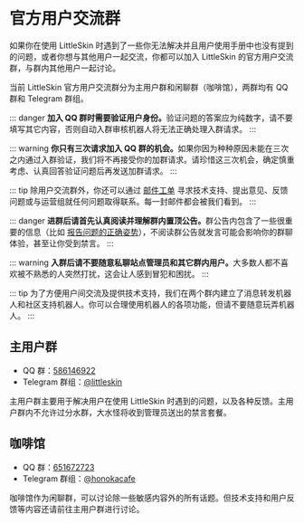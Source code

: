 # 官方用户交流群

如果你在使用 LittleSkin 时遇到了一些你无法解决并且用户使用手册中也没有提到的问题，或者你想与其他用户一起交流，你都可以加入 LittleSkin 的官方用户交流群，与群内其他用户一起讨论。

当前 LittleSkin 官方用户交流群分为主用户群和闲聊群（咖啡馆），两群均有 QQ 群和 Telegram 群组。

::: danger
<strong>加入 QQ 群时需要验证用户身份。</strong>验证问题的答案应为纯数字，请不要填写其它内容，否则自动入群审核机器人将无法正确处理入群请求。
:::

::: warning
<strong>你只有三次请求加入 QQ 群的机会。</strong>如果你因为种种原因未能在三次之内通过入群验证，我们将不再接受你的加群请求。请珍惜这三次机会，确定慎重考虑、认真回答验证问题后再发送加群请求。
:::

::: tip
除用户交流群外，你还可以通过 [邮件工单](/email.html) 寻求技术支持、提出意见、反馈问题或与运营组就任何问题取得联系。每一封邮件都会被我们看到。
:::

::: danger
<strong>进群后请首先认真阅读并理解群内置顶公告。</strong>群公告内包含了一些很重要的信息（比如 [报告问题的正确姿势](./report.html)），不阅读群公告就发言可能会影响你的群聊体验，甚至让你受到禁言。
:::

::: warning
<strong>入群后请不要随意私聊站点管理员和其它群内用户。</strong>大多数人都不喜欢被不熟悉的人突然打扰，这会让人感到冒犯和困扰。
:::

::: tip
为了方便用户间交流及提供技术支持，我们在两个群内建立了消息转发机器人和社区支持机器人。你可以合理使用机器人的各项功能，但请不要随意玩弄机器人。
:::

## 主用户群

- QQ 群：[586146922](https://jq.qq.com/?_wv=1027&k=5uVljsY)
- Telegram 群组：[@littleskin](https://t.me/littleskin)

主用户群主要用于解决用户在使用 LittleSkin 时遇到的问题，以及各种反馈。主用户群内不允许过分水群，大水怪将收到管理员送出的禁言套餐。

## 咖啡馆

- QQ 群：[651672723](https://jq.qq.com/?_wv=1027&k=3S0sYT6C)
- Telegram 群组：[@honokacafe](https://t.me/honokacafe)

咖啡馆作为闲聊群，可以讨论除一些敏感内容外的所有话题。但技术支持和用户反馈等内容还请前往主用户群进行讨论。